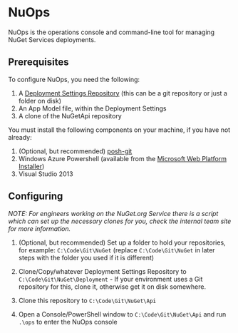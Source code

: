 # NuOps
NuOps is the operations console and command-line tool for managing NuGet Services deployments.

## Prerequisites
To configure NuOps, you need the following:

1. A [Deployment Settings Repository](DeploymentRepo.md) (this can be a git repository or just a folder on disk)
2. An App Model file, within the Deployment Settings
3. A clone of the NuGetApi repository

You must install the following components on your machine, if you have not already:
1. (Optional, but recommended) [posh-git](https://github.com/dahlbyk/posh-git)
2. Windows Azure Powershell (available from the [Microsoft Web Platform Installer](http://go.microsoft.com/fwlink/p/?linkid=320376&clcid=0x409))
3. Visual Studio 2013

## Configuring

_NOTE: For engineers working on the NuGet.org Service there is a script which can set up the necessary clones for you, check the internal team site for more information._

1. (Optional, but recommended) Set up a folder to hold your repositories, for example: `C:\Code\Git\NuGet` (replace `C:\Code\Git\NuGet` in later steps with the folder you used if it is different)

2. Clone/Copy/whatever Deployment Settings Repository to `C:\Code\Git\NuGet\Deployment` - If your environment uses a Git repository for this, clone it, otherwise get it on disk somewhere.

3. Clone this repository to `C:\Code\Git\NuGet\Api`

4. Open a Console/PowerShell window to `C:\Code\Git\NuGet\Api` and run `.\ops` to enter the NuOps console